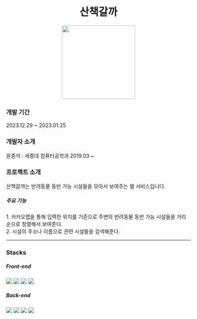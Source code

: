 <div align="center">
  <h1> 산책갈까 </h1>
<img src = "https://github.com/AidenY915/stroll_spring/assets/121554798/f009b34c-1f06-463c-bd35-91743cdcbaa7" width = "200px">
</div>
<div>
  <h3>개발 기간</h3>
  2023.12.29 ~ 2023.01.25
</div>
<div>
  <h3>개발자 소개</h3>
  윤종석 : 세종대 컴퓨터공학과 2019.03 ~
</div>
<div>
  <h3>프로젝트 소개</h3>
  산책갈까는 반려동물 동반 가능 시설들을 모아서 보여주는 웹 서비스입니다.
  <h5>주요 기능</h5> 
  1. 카카오맵을 통해 입력한 위치를 기준으로 주변의 반려동물 동반 가능 시설들을 거리 순으로 정렬해서 보여준다. <br/>
  2. 시설의 주소나 이름으로 관련 시설들을 검색해준다. <br/>
</div>
<hr>
<div>
  <h3>Stacks</h3>
  <h5>Front-end</h5>
  <img src="https://img.shields.io/badge/html5-E34F26?style=for-the-badge&logo=html5&logoColor=white"> 
  <img src="https://img.shields.io/badge/css-1572B6?style=for-the-badge&logo=css3&logoColor=white"> 
  <img src="https://img.shields.io/badge/javascript-F7DF1E?style=for-the-badge&logo=javascript&logoColor=black"> 
  <img src="https://img.shields.io/badge/jquery-0769AD?style=for-the-badge&logo=jquery&logoColor=white">
  <br/>
  <h5>Back-end</h5>
  <img src="https://img.shields.io/badge/java-007396?style=for-the-badge&logo=java&logoColor=white"> 
  <img src="https://img.shields.io/badge/spring-6DB33F?style=for-the-badge&logo=spring&logoColor=white">
  <img src="https://img.shields.io/badge/mysql-4479A1?style=for-the-badge&logo=mysql&logoColor=white"> 
  <img src="https://img.shields.io/badge/apache tomcat-F8DC75?style=for-the-badge&logo=apachetomcat&logoColor=white">
  <br/>
</div>

